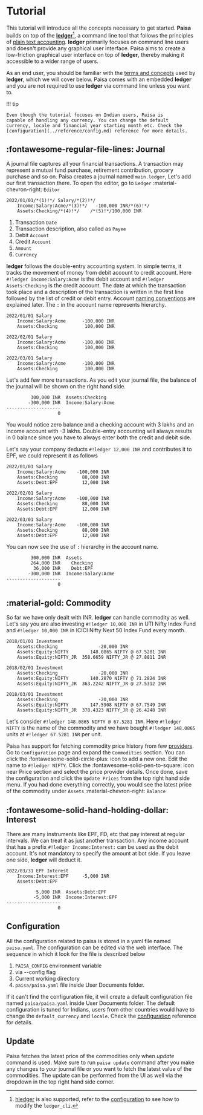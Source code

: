 # Tutorial

This tutorial will introduce all the concepts necessary to get
started. **Paisa** builds on top of the **[ledger](https://ledger-cli.org/)**[^1], a command
line tool that follows the principles of [plain text accounting](https://plaintextaccounting.org/).
**ledger** primarily focuses on command line users and doesn't provide
any graphical user interface. Paisa aims to create a low-friction
graphical user interface on top of **ledger**, thereby making it
accessible to a wider range of users.

As an end user, you should be familiar with the [terms and
concepts](https://github.com/ledger/ledger/blob/master/doc/GLOSSARY.md) used by **ledger**, which we will cover below. Paisa
comes with an embedded **ledger** and you are not required to use
**ledger** via command line unless you want to.

!!! tip

    Even though the tutorial focuses on Indian users, Paisa is
    capable of handling any currency. You can change the default
    currency, locale and financial year starting month etc. Check the
    [configuration](../reference/config.md) reference for more details.


## :fontawesome-regular-file-lines: Journal

A journal file captures all your financial transactions. A transaction
may represent a mutual fund purchase, retirement contribution, grocery
purchase and so on. Paisa creates a journal named `main.ledger`, Let's
add our first transaction there. To open the editor, go to `Ledger`
:material-chevron-right: `Editor`

```ledger
2022/01/01/*(1)!*/ Salary/*(2)!*/
    Income:Salary:Acme/*(3)!*/   -100,000 INR/*(6)!*/
    Assets:Checking/*(4)!*/    /*(5)!*/100,000 INR
```

1. Transaction `Date`
2. Transaction description, also called as `Payee`
3. Debit `Account`
4. Credit `Account`
5. `Amount`
6. `Currency`

**ledger** follows the double-entry accounting system. In simple terms, it
tracks the movement of money from debit account to credit
account. Here `#!ledger Income:Salary:Acme` is the debit account and
`#!ledger Assets:Checking` is the credit account. The date at which the
transaction took place and a description of the transaction is written
in the first line followed by the list of credit or debit
entry. Account [naming conventions](../reference/accounts.md) are explained later. The `:` in the account name
represents hierarchy.

```ledger
2022/01/01 Salary
    Income:Salary:Acme      -100,000 INR
    Assets:Checking          100,000 INR

2022/02/01 Salary
    Income:Salary:Acme      -100,000 INR
    Assets:Checking          100,000 INR

2022/03/01 Salary
    Income:Salary:Acme      -100,000 INR
    Assets:Checking          100,000 INR
```

Let's add few more transactions. As you edit your journal file, the
balance of the journal will be shown on the right hand side.

```
         300,000 INR  Assets:Checking
        -300,000 INR  Income:Salary:Acme
--------------------
                   0
```

You would notice zero balance and a checking account with 3 lakhs and
an income account with -3 lakhs. Double-entry accounting will always
results in 0 balance since you have to always enter both the credit
and debit side.


Let's say your company deducts `#!ledger 12,000 INR` and contributes it to EPF,
we could represent it as follows

```ledger
2022/01/01 Salary
    Income:Salary:Acme    -100,000 INR
    Assets:Checking         88,000 INR
    Assets:Debt:EPF         12,000 INR

2022/02/01 Salary
    Income:Salary:Acme    -100,000 INR
    Assets:Checking         88,000 INR
    Assets:Debt:EPF         12,000 INR

2022/03/01 Salary
    Income:Salary:Acme    -100,000 INR
    Assets:Checking         88,000 INR
    Assets:Debt:EPF         12,000 INR
```

You can now see the use of `:` hierarchy in the account name.

```
         300,000 INR  Assets
         264,000 INR    Checking
          36,000 INR    Debt:EPF
        -300,000 INR  Income:Salary:Acme
--------------------
                   0
```

## :material-gold: Commodity

So far we have only dealt with INR. **ledger** can handle commodity as
well. Let's say you are also investing `#!ledger 10,000 INR` in UTI Nifty Index
Fund and `#!ledger 10,000 INR` in ICICI Nifty Next 50 Index Fund every
month.

```ledger
2018/01/01 Investment
    Assets:Checking               -20,000 INR
    Assets:Equity:NIFTY        148.0865 NIFTY @ 67.5281 INR
    Assets:Equity:NIFTY_JR  358.6659 NIFTY_JR @ 27.8811 INR

2018/02/01 Investment
    Assets:Checking               -20,000 INR
    Assets:Equity:NIFTY        140.2870 NIFTY @ 71.2824 INR
    Assets:Equity:NIFTY_JR  363.2242 NIFTY_JR @ 27.5312 INR

2018/03/01 Investment
    Assets:Checking               -20,000 INR
    Assets:Equity:NIFTY        147.5908 NIFTY @ 67.7549 INR
    Assets:Equity:NIFTY_JR  378.4323 NIFTY_JR @ 26.4248 INR
```

Let's consider `#!ledger 148.0865 NIFTY @ 67.5281 INR`. Here `#!ledger
NIFTY` is the name of the commodity and we have bought `#!ledger
148.0865` units at `#!ledger 67.5281 INR` per unit.

Paisa has support for fetching commodity price history from few
[providers](../reference/commodities.md). Go to `Configuration` page and expand the `Commodities`
section. You can click the :fontawesome-solid-circle-plus: icon to
add a new one. Edit the name to `#!ledger NIFTY`. Click the
:fontawesome-solid-pen-to-square: icon near Price section and select
the price provider details. Once done, save the configuration and click the
`Update Prices` from the top right hand side menu. If you had done
everything correctly, you would see the latest price of the commodity
under `Assets` :material-chevron-right: `Balance`

## :fontawesome-solid-hand-holding-dollar: Interest

There are many instruments like EPF, FD, etc that pay interest at
regular intervals. We can treat it as just another transaction. Any
income account that has a prefix `#!ledger Income:Interest:` can be
used as the debit account. It's not mandatory to specify the amount at
bot side. If you leave one side, **ledger** will deduct it.

```ledger
2022/03/31 EPF Interest
    Income:Interest:EPF     -5,000 INR
    Assets:Debt:EPF
```

```
           5,000 INR  Assets:Debt:EPF
          -5,000 INR  Income:Interest:EPF
--------------------
                   0
```

## Configuration

All the configuration related to paisa is stored in a yaml file named
`paisa.yaml`. The configuration can be edited via the web interface. The
sequence in which it look for the file is described below

1. `PAISA_CONFIG` environment variable
1. via --config flag
1. Current working directory
1. `paisa/paisa.yaml` file inside User Documents folder.

If it can't find the configuration file, it will create a default
configuration file named `paisa/paisa.yaml` inside User Documents
folder. The default configuration is tuned for Indians, users from
other countries would have to change the `default_currency` and
`locale`. Check the [configuration](../reference/config.md) reference for details.

## Update

Paisa fetches the latest price of the commodities only when
*update* command is used. Make sure to run `paisa update` command
after you make any changes to your journal file or you want to fetch
the latest value of the commodities. The update can be performed from
the UI as well via the dropdown in the top right hand side corner.

[^1]: [hledger](hled) is also supported, refer to the [configuration](../reference/config.md)
    to see how to modify the `ledger_cli`.
